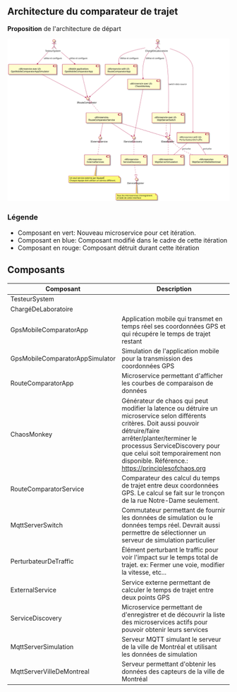   ## Architecture du comparateur de trajet

**Proposition** de l'architecture de départ

![Architecture](../architecture/proposition.svg)


### Légende
- Composant en vert: Nouveau microservice pour cet itération.  
- Composant en blue: Composant modifié dans le cadre de cette itération
- Composant en rouge: Composant détruit durant cette itération
  

## Composants
| Composant | Description |
| ---|--|
|TesteurSystem|  |
|ChargéDeLaboratoire| |
| GpsMobileComparatorApp | Application mobile qui transmet en temps réel ses coordonnées GPS et qui récupére le temps de trajet restant |
|GpsMobileComparatorAppSimulator|Simulation de l'application mobile pour la transmission des coordonnées GPS|
|RouteComparatorApp|Microservice permettant d'afficher les courbes de comparaison de données|
| ChaosMonkey| Générateur de chaos qui peut modifier la latence ou détruire un microservice selon différents critères.  Doit aussi pouvoir détruire/faire arrêter/planter/terminer le processus ServiceDiscovery pour que celui soit temporairement non disponible. Référence.: https://principlesofchaos.org |
|RouteComparatorService| Comparateur des calcul du temps de trajet entre deux coordonnées GPS. Le calcul se fait sur le tronçon de la rue Notre-Dame seulement. |
|MqttServerSwitch | Commutateur permettant de fournir les données de simulation ou le données temps réel. Devrait aussi permettre de sélectionner un serveur de simulation particulier|
|PerturbateurDeTraffic|Élément perturbant le traffic pour voir l'impact sur le temps total de trajet. ex: Fermer une voie, modifier la vitesse, etc...
|ExternalService|Service externe permettant de calculer le temps de trajet entre deux points GPS|
|ServiceDiscovery| Microservice permettant de d'enregistrer et de découvrir la liste des microservices actifs pour pouvoir obtenir leurs services | 
|MqttServerSimulation | Serveur MQTT simulant le serveur de la ville de Montréal et utilisant les données de simulation|
|MqttServerVilleDeMontreal | Serveur permettant d'obtenir les données des capteurs de la ville de Montréal|

